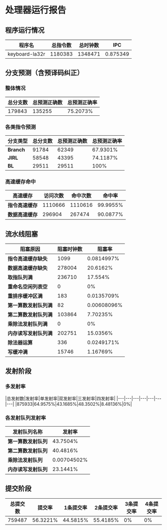 # 处理器运行报告
## 程序运行情况
|程序名|总指令数|总时钟数|IPC|
|---|---|---|---|
|keyboard-la32r|1180383|1348471|0.875349|

## 分支预测（含预译码纠正）
### 整体情况
|总分支数|总预测正确数|总预测正确率|
|---|---|---|
|179843|135255|75.2073%|

### 各类指令预测
|分支类型|总分支数|总预测正确数|总预测正确率|
|---|---|---|---|
|**Branch**| 91784 | 62349 | 67.9301%|
|**JIRL**| 58548 | 43395 | 74.1187%|
|**BL**| 29511 | 29511 | 100%|

### 高速缓存命中
|高速缓存|访问次数|命中次数|命中率|
|---|---|---|---|
|**指令高速缓存**| 1110666 | 1110616 | 99.9955%|
|**数据高速缓存**| 296904 | 267474 | 90.0877%|
## 流水线阻塞
|阻塞原因|阻塞时钟数|阻塞率|
|---|---|---|
|**指令高速缓存缺失**| 1099 | 0.0814997%|
|**数据高速缓存缺失**| 278004 | 20.6162%|
|**取指队列满**| 236710 | 17.554%|
|**重命名空闲列表空**|0 | 0%|
|**重排序缓冲区满**|183 | 0.0135709%|
|**第一算数发射队列满**|82 | 0.00608096%|
|**第二算数发射队列满**|103864 | 7.70235%|
|**乘除法发射队列满**|0 | 0%|
|**内存读写发射队列满**|202751 | 15.0356%|
|**除法器运算**|336 | 0.0249171%|
|**写缓冲满**|15746 | 1.16769%|

## 发射阶段
### 多发射率
|总发射数|发射率|单发射率|双发射率|三发射率|四发射率|
|---|---|---|---|---|---|---|
|875933|64.9575%|43.1685%|48.3502%|8.48136%|0%|

### 各发射队列发射率
|发射队列名称|发射率|
|---|---|
|**第一算数发射队列**|43.7504%|
|**第二算数发射队列**|40.4816%|
|**乘除法发射队列**|0.00704502%|
|**内存读写发射队列**|23.1441%|

## 提交阶段
|总提交数|提交率|1条提交率|2条提交率|3条提交率|4条提交率|
|---|---|---|---|---|---|
|759487|56.3221%|44.5815%|55.4185%|0%|0%|
